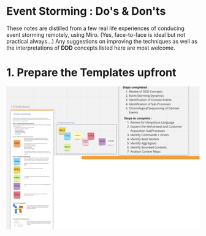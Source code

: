 # Event Storming : Do's & Don'ts

These notes are distilled from a few real life experiences of conducing event storming remotely, using Miro.  (Yes, face-to-face is ideal but not practical always...) Any suggestions on improving the techniques as well as the interpretations of **DDD** concepts listed here are most welcome. 


# 1. Prepare the Templates upfront

![enter image description here](https://github.com/spraja08/event-storming/blob/main/1-prepare.png)
